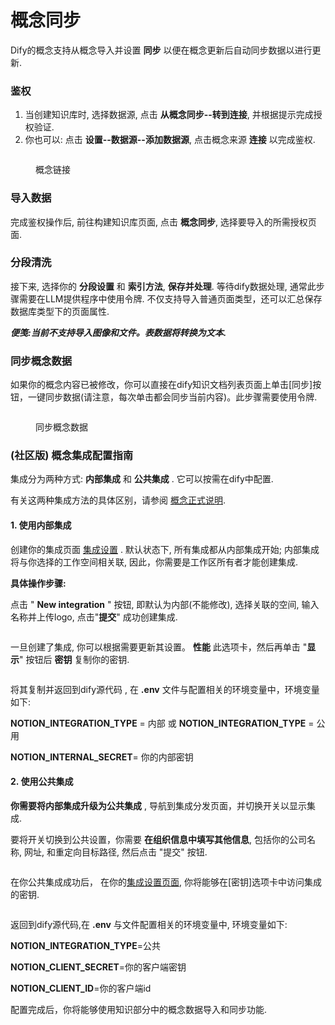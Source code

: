 # 概念同步

Dify的概念支持从概念导入并设置 **同步** 以便在概念更新后自动同步数据以进行更新.

### 鉴权

1. 当创建知识库时, 选择数据源, 点击 **从概念同步--转到连接**, 并根据提示完成授权验证.
2. 你也可以: 点击 **设置--数据源--添加数据源**, 点击概念来源 **连接** 以完成鉴权.

<figure><img src="../../.gitbook/assets/notion-connect.png" alt=""><figcaption><p>概念链接</p></figcaption></figure>

### 导入数据

完成鉴权操作后, 前往构建知识库页面, 点击 **概念同步**, 选择要导入的所需授权页面.

### 分段清洗

接下来, 选择你的 **分段设置** 和 **索引方法**, **保存并处理**. 等待dify数据处理, 通常此步骤需要在LLM提供程序中使用令牌. 不仅支持导入普通页面类型，还可以汇总保存数据库类型下的页面属性.

_**便笺:当前不支持导入图像和文件。表数据将转换为文本.**_

### 同步概念数据

如果你的概念内容已被修改，你可以直接在dify知识文档列表页面上单击[同步]按钮，一键同步数据(请注意，每次单击都会同步当前内容)。此步骤需要使用令牌.

<figure><img src="../../.gitbook/assets/sync-notion-data.png" alt=""><figcaption><p>同步概念数据</p></figcaption></figure>

### (社区版) 概念集成配置指南

集成分为两种方式: **内部集成** 和 **公共集成** . 它可以按需在dify中配置.

有关这两种集成方法的具体区别，请参阅 [概念正式说明](https://developers.notion.com/docs/authorization).

#### 1. **使用内部集成**

创建你的集成页面 [集成设置](https://www.notion.so/my-integrations) . 默认状态下, 所有集成都从内部集成开始; 内部集成将与你选择的工作空间相关联, 因此，你需要是工作区所有者才能创建集成.

**具体操作步骤:**

点击 " **New integration** " 按钮, 即默认为内部(不能修改), 选择关联的空间, 输入名称并上传logo, 点击"**提交**" 成功创建集成.

<figure><img src="https://assets-docs.dify.ai/dify-enterprise-mintlify/zh_CN/features/datasets/2b26dc5f5b088304b65190e14f58423a.png" alt=""><figcaption></figcaption></figure>

一旦创建了集成, 你可以根据需要更新其设置。 **性能** 此选项卡，然后再单击 "**显示**" 按钮后 **密钥** 复制你的密钥.

<figure><img src="https://assets-docs.dify.ai/dify-enterprise-mintlify/zh_CN/features/datasets/764276a102e3264747c64f02dafa5f5d.png" alt=""><figcaption></figcaption></figure>

将其复制并返回到dify源代码 , 在 **.env** 文件与配置相关的环境变量中，环境变量如下:

**NOTION\_INTEGRATION\_TYPE** = 内部 或 **NOTION\_INTEGRATION\_TYPE** = 公用

**NOTION\_INTERNAL\_SECRET**= 你的内部密钥

#### 2. **使用公共集成**

**你需要将内部集成升级为公共集成** , 导航到集成分发页面，并切换开关以显示集成.

要将开关切换到公共设置，你需要 **在组织信息中填写其他信息**, 包括你的公司名称, 网址, 和重定向目标路径, 然后点击 "提交" 按钮.

<figure><img src="https://assets-docs.dify.ai/dify-enterprise-mintlify/zh_CN/features/datasets/4618b25f23d05de13f99f635459316ec.png" alt=""><figcaption></figcaption></figure>

在你公共集成成功后， 在你的[集成设置页面](https://www.notion.so/my-integrations), 你将能够在[密钥]选项卡中访问集成的密钥.

<figure><img src="https://assets-docs.dify.ai/dify-enterprise-mintlify/zh_CN/features/datasets/053643a0ec218c4e16a3e1b5753ad6a8.png" alt=""><figcaption></figcaption></figure>

返回到dify源代码,在 **.env** 与文件配置相关的环境变量中, 环境变量如下:

**NOTION\_INTEGRATION\_TYPE**=公共

**NOTION\_CLIENT\_SECRET**=你的客户端密钥

**NOTION\_CLIENT\_ID**=你的客户端id

配置完成后，你将能够使用知识部分中的概念数据导入和同步功能.
